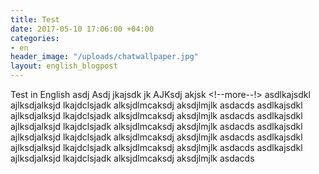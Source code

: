 ```yaml
---
title: Test
date: 2017-05-10 17:06:00 +04:00
categories:
- en
header_image: "/uploads/chatwallpaper.jpg"
layout: english_blogpost
---
```


Test in English asdj Asdj jkajsdk jk AJKsdj akjsk <!--more--!> asdlkajsdkl ajlksdjalksjd lkajdclsjadk alksjdlmcaksdj aksdjlmjlk  asdacds asdlkajsdkl ajlksdjalksjd lkajdclsjadk alksjdlmcaksdj aksdjlmjlk  asdacds asdlkajsdkl ajlksdjalksjd lkajdclsjadk alksjdlmcaksdj aksdjlmjlk  asdacds asdlkajsdkl ajlksdjalksjd lkajdclsjadk alksjdlmcaksdj aksdjlmjlk  asdacds asdlkajsdkl ajlksdjalksjd lkajdclsjadk alksjdlmcaksdj aksdjlmjlk  asdacds asdlkajsdkl ajlksdjalksjd lkajdclsjadk alksjdlmcaksdj aksdjlmjlk  asdacds